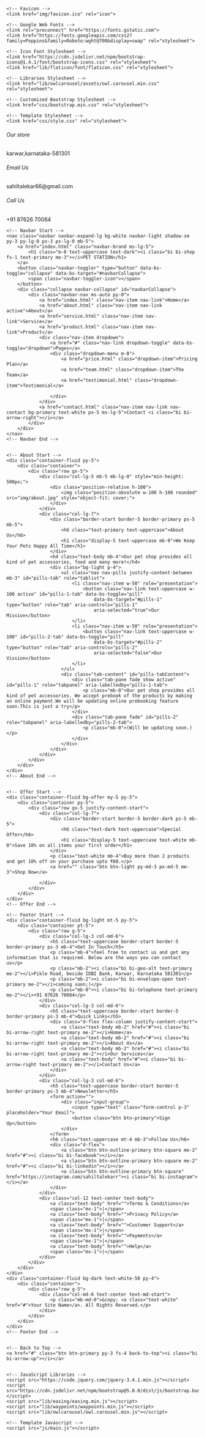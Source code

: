 <html>
<html lang="en">

<head>
    <meta charset="utf-8">
    <title>PET STATION - Pet Shop Website Template</title>
    <meta content="width=device-width, initial-scale=1.0" name="viewport">
    <meta content="Free HTML Templates" name="keywords">
    <meta content="Free HTML Templates" name="description">

    <!-- Favicon -->
    <link href="img/favicon.ico" rel="icon">

    <!-- Google Web Fonts -->
    <link rel="preconnect" href="https://fonts.gstatic.com">
    <link href="https://fonts.googleapis.com/css2?family=Poppins&family=Roboto:wght@700&display=swap" rel="stylesheet">  

    <!-- Icon Font Stylesheet -->
    <link href="https://cdn.jsdelivr.net/npm/bootstrap-icons@1.4.1/font/bootstrap-icons.css" rel="stylesheet">
    <link href="lib/flaticon/font/flaticon.css" rel="stylesheet">

    <!-- Libraries Stylesheet -->
    <link href="lib/owlcarousel/assets/owl.carousel.min.css" rel="stylesheet">

    <!-- Customized Bootstrap Stylesheet -->
    <link href="css/bootstrap.min.css" rel="stylesheet">
  
    <!-- Template Stylesheet -->
    <link href="css/style.css" rel="stylesheet">
</head>

<body>
    <!-- Topbar Start -->
    <div class="container-fluid border-bottom d-none d-lg-block">
        <div class="row gx-0">
            <div class="col-lg-4 text-center py-2">
                <div class="d-inline-flex align-items-center">
                    <i class="bi bi-geo-alt fs-1 text-primary me-3"></i>
                    <div class="text-start">
                        <h6 class="text-uppercase mb-1">Our store</h6>
                        <span>karwar,karnataka-581301</span>
                    </div>
                </div>
            </div>
            <div class="col-lg-4 text-center border-start border-end py-2">
                <div class="d-inline-flex align-items-center">
                    <i class="bi bi-envelope-open fs-1 text-primary me-3"></i>
                    <div class="text-start">
                        <h6 class="text-uppercase mb-1">Email Us</h6>
                        <span>sahiltalekar66@gmail.com</span>
                    </div>
                </div>
            </div>
            <div class="col-lg-4 text-center py-2">
                <div class="d-inline-flex align-items-center">
                    <i class="bi bi-phone-vibrate fs-1 text-primary me-3"></i>
                    <div class="text-start">
                        <h6 class="text-uppercase mb-1">Call Us</h6>
                        <span>+91 87626 70084</span>
                    </div>
                </div>
            </div>
        </div>
    </div>
    <!-- Topbar End -->


    <!-- Navbar Start -->
    <nav class="navbar navbar-expand-lg bg-white navbar-light shadow-sm py-3 py-lg-0 px-3 px-lg-0 mb-5">
        <a href="index.html" class="navbar-brand ms-lg-5">
            <h1 class="m-0 text-uppercase text-dark"><i class="bi bi-shop fs-1 text-primary me-3"></i>PET STATION</h1>
        </a>
        <button class="navbar-toggler" type="button" data-bs-toggle="collapse" data-bs-target="#navbarCollapse">
            <span class="navbar-toggler-icon"></span>
        </button>
        <div class="collapse navbar-collapse" id="navbarCollapse">
            <div class="navbar-nav ms-auto py-0">
                <a href="index.html" class="nav-item nav-link">Home</a>
                <a href="about.html" class="nav-item nav-link active">About</a>
                <a href="service.html" class="nav-item nav-link">Service</a>
                <a href="product.html" class="nav-item nav-link">Product</a>
                <div class="nav-item dropdown">
                    <a href="#" class="nav-link dropdown-toggle" data-bs-toggle="dropdown">Pages</a>
                    <div class="dropdown-menu m-0">
                        <a href="price.html" class="dropdown-item">Pricing Plan</a>
                        <a href="team.html" class="dropdown-item">The Team</a>
                        <a href="testimonial.html" class="dropdown-item">Testimonial</a>
                 
                    </div>
                </div>
                <a href="contact.html" class="nav-item nav-link nav-contact bg-primary text-white px-5 ms-lg-5">Contact <i class="bi bi-arrow-right"></i></a>
            </div>
        </div>
    </nav>
    <!-- Navbar End -->


    <!-- About Start -->
    <div class="container-fluid py-5">
        <div class="container">
            <div class="row gx-5">
                <div class="col-lg-5 mb-5 mb-lg-0" style="min-height: 500px;">
                    <div class="position-relative h-100">
                        <img class="position-absolute w-100 h-100 rounded" src="img/about.jpg" style="object-fit: cover;">
                    </div>
                </div>
                <div class="col-lg-7">
                    <div class="border-start border-5 border-primary ps-5 mb-5">
                        <h6 class="text-primary text-uppercase">About Us</h6>
                        <h1 class="display-5 text-uppercase mb-0">We Keep Your Pets Happy All Time</h1>
                    </div>
                    <h4 class="text-body mb-4">Our pet shop provides all kind of pet accessories, food and many more!</h4>
                    <div class="bg-light p-4">
                        <ul class="nav nav-pills justify-content-between mb-3" id="pills-tab" role="tablist">
                            <li class="nav-item w-50" role="presentation">
                                <button class="nav-link text-uppercase w-100 active" id="pills-1-tab" data-bs-toggle="pill"
                                    data-bs-target="#pills-1" type="button" role="tab" aria-controls="pills-1"
                                    aria-selected="true">Our Mission</button>
                            </li>
                            <li class="nav-item w-50" role="presentation">
                                <button class="nav-link text-uppercase w-100" id="pills-2-tab" data-bs-toggle="pill"
                                    data-bs-target="#pills-2" type="button" role="tab" aria-controls="pills-2"
                                    aria-selected="false">Our Vission</button>
                            </li>
                        </ul>
                        <div class="tab-content" id="pills-tabContent">
                            <div class="tab-pane fade show active" id="pills-1" role="tabpanel" aria-labelledby="pills-1-tab">
                                <p class="mb-0">Our pet shop provides all kind of pet accessories. We accept prebook of the products by making an online payment.We will be updating online prebooking feature soon.This is just a try</p>
                            </div>
                            <div class="tab-pane fade" id="pills-2" role="tabpanel" aria-labelledby="pills-2-tab">
                                <p class="mb-0">(Will be updating soon.)</p>
                            </div>
                        </div>
                    </div>
                </div>
            </div>
        </div>
    </div>
    <!-- About End -->


    <!-- Offer Start -->
    <div class="container-fluid bg-offer my-5 py-5">
        <div class="container py-5">
            <div class="row gx-5 justify-content-start">
                <div class="col-lg-7">
                    <div class="border-start border-5 border-dark ps-5 mb-5">
                        <h6 class="text-dark text-uppercase">Special Offer</h6>
                        <h1 class="display-5 text-uppercase text-white mb-0">Save 10% on all items your first order</h1>
                    </div>
                    <p class="text-white mb-4">Buy more than 2 products and get 10% off on your purchase upto ₹60.</p>
                    <a href="" class="btn btn-light py-md-3 px-md-5 me-3">Shop Now</a>
                    
                </div>
            </div>
        </div>
    </div>
    <!-- Offer End -->

    <!-- Footer Start -->
    <div class="container-fluid bg-light mt-5 py-5">
        <div class="container pt-5">
            <div class="row g-5">
                <div class="col-lg-3 col-md-6">
                    <h5 class="text-uppercase border-start border-5 border-primary ps-3 mb-4">Get In Touch</h5>
                    <p class="mb-4">feel free to contact us and get any information that is required. Below are the ways you can contact us</p>
                    <p class="mb-2"><i class="bi bi-geo-alt text-primary me-2"></i>Pikle Road, beside IDBI Bank, Karwar, Karnataka 581301</p>
                    <p class="mb-2"><i class="bi bi-envelope-open text-primary me-2"></i>coming soon;)</p>
                    <p class="mb-0"><i class="bi bi-telephone text-primary me-2"></i>+91 87626 70084</p>
                </div>
                <div class="col-lg-3 col-md-6">
                    <h5 class="text-uppercase border-start border-5 border-primary ps-3 mb-4">Quick Links</h5>
                    <div class="d-flex flex-column justify-content-start">
                        <a class="text-body mb-2" href="#"><i class="bi bi-arrow-right text-primary me-2"></i>Home</a>
                        <a class="text-body mb-2" href="#"><i class="bi bi-arrow-right text-primary me-2"></i>About Us</a>
                        <a class="text-body mb-2" href="#"><i class="bi bi-arrow-right text-primary me-2"></i>Our Services</a>
                        <a class="text-body" href="#"><i class="bi bi-arrow-right text-primary me-2"></i>Contact Us</a>
                    </div>
                </div>
                <div class="col-lg-3 col-md-6">
                    <h5 class="text-uppercase border-start border-5 border-primary ps-3 mb-4">Newsletter</h5>
                    <form action="">
                        <div class="input-group">
                            <input type="text" class="form-control p-3" placeholder="Your Email">
                            <button class="btn btn-primary">Sign Up</button>
                        </div>
                    </form>
                    <h6 class="text-uppercase mt-4 mb-3">Follow Us</h6>
                    <div class="d-flex">
                        <a class="btn btn-outline-primary btn-square me-2" href="#"><i class="bi bi-facebook"></i></a>
                        <a class="btn btn-outline-primary btn-square me-2" href="#"><i class="bi bi-linkedin"></i></a>
                        <a class="btn btn-outline-primary btn-square" href="https://instagram.com/sahiltalekarr"><i class="bi bi-instagram"></i></a>
                    </div>
                </div>
                <div class="col-12 text-center text-body">
                    <a class="text-body" href="">Terms & Conditions</a>
                    <span class="mx-1">|</span>
                    <a class="text-body" href="">Privacy Policy</a>
                    <span class="mx-1">|</span>
                    <a class="text-body" href="">Customer Support</a>
                    <span class="mx-1">|</span>
                    <a class="text-body" href="">Payments</a>
                    <span class="mx-1">|</span>
                    <a class="text-body" href="">Help</a>
                    <span class="mx-1">|</span>
                </div>
            </div>
        </div>
    </div>
    <div class="container-fluid bg-dark text-white-50 py-4">
        <div class="container">
            <div class="row g-5">
                <div class="col-md-6 text-center text-md-start">
                    <p class="mb-md-0">&copy; <a class="text-white" href="#">Your Site Name</a>. All Rights Reserved.</p>
                </div>
            </div>
        </div>
    </div>
    <!-- Footer End -->


    <!-- Back to Top -->
    <a href="#" class="btn btn-primary py-3 fs-4 back-to-top"><i class="bi bi-arrow-up"></i></a>


    <!-- JavaScript Libraries -->
    <script src="https://code.jquery.com/jquery-3.4.1.min.js"></script>
    <script src="https://cdn.jsdelivr.net/npm/bootstrap@5.0.0/dist/js/bootstrap.bundle.min.js"></script>
    <script src="lib/easing/easing.min.js"></script>
    <script src="lib/waypoints/waypoints.min.js"></script>
    <script src="lib/owlcarousel/owl.carousel.min.js"></script>

    <!-- Template Javascript -->
    <script src="js/main.js"></script>
</body>

</html>

